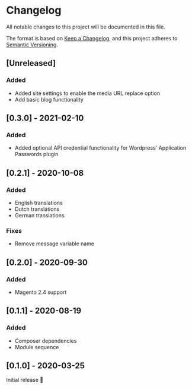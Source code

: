 # Changelog
All notable changes to this project will be documented in this file.

The format is based on [Keep a Changelog](https://keepachangelog.com/en/1.0.0/),
and this project adheres to [Semantic Versioning](https://semver.org/spec/v2.0.0.html).

## [Unreleased]
### Added
- Added site settings to enable the media URL replace option
- Add basic blog functionality

## [0.3.0] - 2021-02-10
### Added
- Added optional API credential functionality for Wordpress' Application Passwords plugin

## [0.2.1] - 2020-10-08
### Added
- English translations
- Dutch translations
- German translations
### Fixes
- Remove message variable name

## [0.2.0] - 2020-09-30
### Added
- Magento 2.4 support

## [0.1.1] - 2020-08-19
### Added
- Composer dependencies
- Module sequence

## [0.1.0] - 2020-03-25

Initial release 🎉
